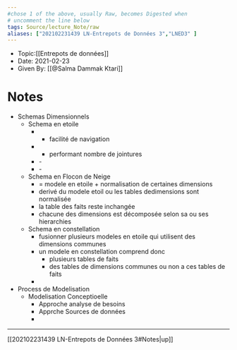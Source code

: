 ```yaml
---
#chose 1 of the above, usually Raw, becomes Digested when
# uncomment the line below
tags: Source/lecture_Note/raw
aliases: ["202102231439 LN-Entrepots de Données 3","LNED3" ] 
---
```

<!--topic should reference the big themes of a certain lecture, not necessarily the Title of the Course -->
* Topic:[[Entrepots de données]]
* Date: 2021-02-23
* Given By: [[@Salma Dammak Ktari]]


# Notes 
* Schemas Dimensionnels
	* Schema en etoile
		* + facilité de navigation
		* + performant nombre de jointures
		* \- 
		* \- 
	* Schema en Flocon de Neige
		* = modele en etoile + normalisation de certaines dimensions
		* derivé du modele etoil ou les tables dedimensions sont normalisée 
		* la table des faits reste inchangée 
		* chacune des dimensions est décomposée selon sa ou ses hierarchies
	* Schema en constellation 
		* fusionner plusieurs modeles en etoile qui utilisent des dimensions communes 
		* un modele en constellation comprend donc 
			* plusieurs tables de faits 
			* des tables de dimensions communes ou non a ces tables de faits 
		* 
* Process de Modelisation
	* Modelisation Conceptioelle 
		* Approche analyse de besoins
		* Apprche Sources de données
		* 

---
[[202102231439 LN-Entrepots de Données 3#Notes|up]]